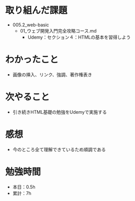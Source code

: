 # 取り組んだ課題
* 005.2_web-basic
  * 01_ウェブ開発入門完全攻略コース.md
    * Udemy：セクション４：HTMLの基本を習得しよう

# わかったこと
* 画像の挿入、リンク、強調、著作権表き

# 次やること
* 引き続きHTML基礎の勉強をUdemyで実施する

# 感想
* 今のところ全て理解できているため順調である

# 勉強時間
* 本日：0.5h
* 累計：7h
